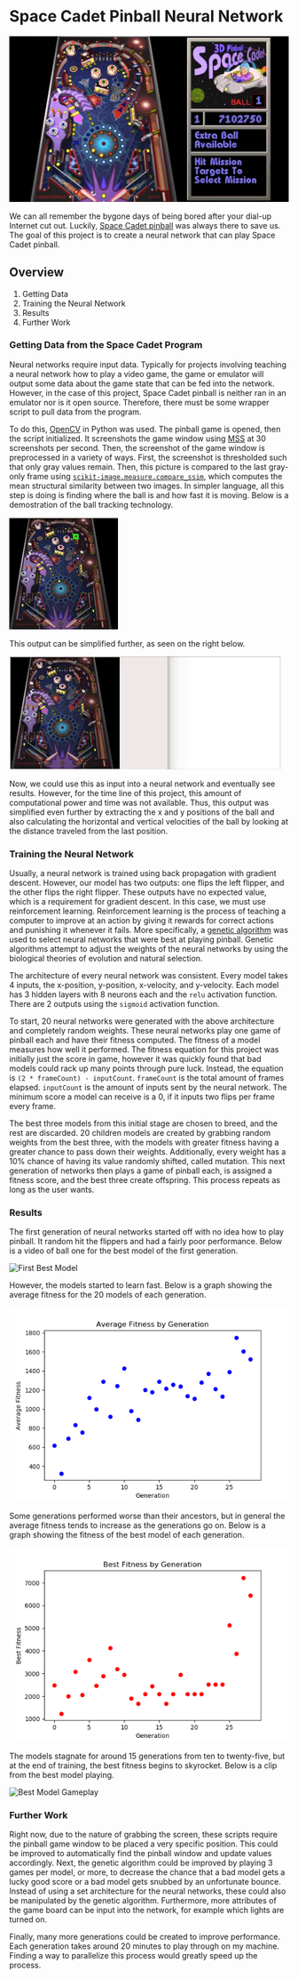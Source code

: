 # Space Cadet Pinball Neural Network

![Space Cadet Board](./images/gameboard.jpg)

We can all remember the bygone days of being bored after your dial-up Internet cut out. Luckily, [Space Cadet pinball](https://en.wikipedia.org/wiki/Full_Tilt!_Pinball#3D_Pinball_for_Windows_%E2%80%93_Space_Cadet) was always there to save us. The goal of this project is to create a neural network that can play Space Cadet pinball.

## Overview
1. Getting Data
2. Training the Neural Network
3. Results
4. Further Work

### Getting Data from the Space Cadet Program

Neural networks require input data. Typically for projects involving teaching a neural network how to play a video game, the game or emulator will output some data about the game state that can be fed into the network. However, in the case of this project, Space Cadet pinball is neither ran in an emulator nor is it open source. Therefore, there must be some wrapper script to pull data from the program.

To do this, [OpenCV](https://opencv.org/) in Python was used. The pinball game is opened, then the script initialized. It screenshots the game window using [MSS](https://readthedocs.org/projects/python-mss/) at 30 screenshots per second. Then, the screenshot of the game window is preprocessed in a variety of ways. First, the screenshot is thresholded such that only gray values remain. Then, this picture is compared to the last gray-only frame using [`scikit-image.measure.compare_ssim`](https://scikit-image.org/docs/dev/api/skimage.measure.html#skimage.measure.compare_ssim), which computes the mean structural similarity between two images. In simpler language, all this step is doing is finding where the ball is and how fast it is moving. Below is a demostration of the ball tracking technology.

![Ball Tracking Gif](./images/trackball.gif)

This output can be simplified further, as seen on the right below.

![Simplified Tracking Gif](./images/sidebyside.gif)

Now, we could use this as input into a neural network and eventually see results. However, for the time line of this project, this amount of computational power and time was not available. Thus, this output was simplified even further by extracting the x and y positions of the ball and also calculating the horizontal and vertical velocities of the ball by looking at the distance traveled from the last position.

### Training the Neural Network
Usually, a neural network is trained using back propagation with gradient descent. However, our model has two outputs: one flips the left flipper, and the other flips the right flipper. These outputs have no expected value, which is a requirement for gradient descent. In this case, we must use reinforcement learning. Reinforcement learning is the process of teaching a computer to improve at an action by giving it rewards for correct actions and punishing it whenever it fails. More specifically, a [genetic algorithm](https://towardsdatascience.com/introduction-to-genetic-algorithms-including-example-code-e396e98d8bf3) was used to select neural networks that were best at playing pinball. Genetic algorithms attempt to adjust the weights of the neural networks by using the biological theories of evolution and natural selection.

The architecture of every neural network was consistent. Every model takes 4 inputs, the x-position, y-position, x-velocity, and y-velocity. Each model has 3 hidden layers with 8 neurons each and the `relu` activation function. There are 2 outputs using the `sigmoid` activation function.

To start, 20 neural networks were generated with the above architecture and completely random weights. These neural networks play one game of pinball each and have their fitness computed. The fitness of a model measures how well it performed. The fitness equation for this project was initially just the score in game, however it was quickly found that bad models could rack up many points through pure luck. Instead, the equation is `(2 * frameCount) - inputCount`. `frameCount` is the total amount of frames elapsed. `inputCount` is the amount of inputs sent by the neural network. The minimum score a model can receive is a 0, if it inputs two flips per frame every frame.

The best three models from this initial stage are chosen to breed, and the rest are discarded. 20 children models are created by grabbing random weights from the best three, with the models with greater fitness having a greater chance to pass down their weights. Additionally, every weight has a 10% chance of having its value randomly shifted, called mutation. This next generation of networks then plays a game of pinball each, is assigned a fitness score, and the best three create offspring. This process repeats as long as the user wants.

### Results

The first generation of neural networks started off with no idea how to play pinball. It random hit the flippers and had a fairly poor performance. Below is a video of ball one for the best model of the first generation.

![First Best Model](./images/firstmodel.gif)

However, the models started to learn fast. Below is a graph showing the average fitness for the 20 models of each generation.

![Average Fitness](./images/averagescatter.png)

Some generations performed worse than their ancestors, but in general the average fitness tends to increase as the generations go on. Below is a graph showing the fitness of the best model of each generation.

![Best Fitness](./images/bestscatter.png)

The models stagnate for around 15 generations from ten to twenty-five, but at the end of training, the best fitness begins to skyrocket. Below is a clip from the best model playing.

![Best Model Gameplay](./images/bestmodel.gif)

### Further Work
Right now, due to the nature of grabbing the screen, these scripts require the pinball game window to be placed a very specific position. This could be improved to automatically find the pinball window and update values accordingly. Next, the genetic algorithm could be improved by playing 3 games per model, or more, to decrease the chance that a bad model gets a lucky good score or a bad model gets snubbed by an unfortunate bounce. Instead of using a set architecture for the neural networks, these could also be manipulated by the genetic algorithm. Furthermore, more attributes of the game board can be input into the network, for example which lights are turned on.

Finally, many more generations could be created to improve performance. Each generation takes around 20 minutes to play through on my machine. Finding a way to parallelize this process would greatly speed up the process.
